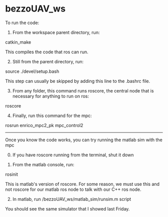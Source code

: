 # bezzoUAV_ws

To run the code:

1. From the workspace parent directory, run:

catkin_make

This compiles the code that ros can run.

2. Still from the parent directory, run:

source ./devel/setup.bash

This step can usually be skipped by adding this line to the .bashrc file.

3. From any folder, this command runs roscore, the central node that is necessary for anything to run on ros:

roscore

4. Finally, run this command for the mpc:

rosrun enrico_mpc2_pk mpc_control2

--------------------------------------

Once you know the code works, you can try running the matlab sim with the mpc

0. If you have roscore running from the terminal, shut it down

1. From the matlab console, run:

rosinit

This is matlab's version of roscore. For some reason, we must use this and not roscore for our matlab ros node to talk with our C++ ros node.

2. In matlab, run /bezzoUAV_ws/matlab_sim/runsim.m script

You should see the same simulator that I showed last Friday.
